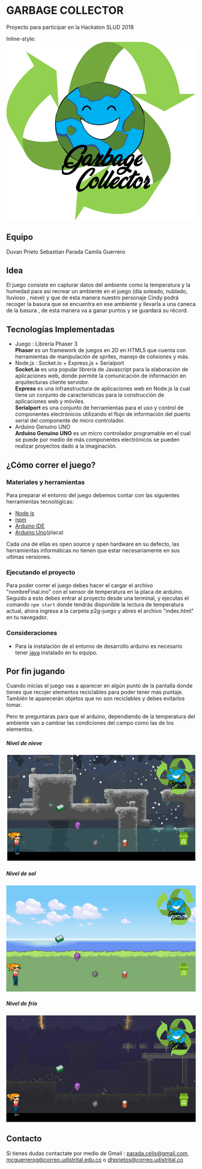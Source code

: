 # GARBAGE COLLECTOR
Proyecto para participar en la Hackaton SLUD 2018

Inline-style:
![Logo](assets/doc/logo.png "Logo")

## Equipo
Duvan Prieto
Sebastian Parada
Camila Guerrero

## Idea

El juego consiste en capturar datos del ambiente como la temperatura y la humedad para así recrear un ambiente en el juego (día soleado, nublado, lluvioso , nieve) y que de esta manera nuestro personaje Cindy podrá recoger la basura que se encuentra en ese ambiente y llevarla a una caneca de la basura , de esta manera va a ganar puntos y se guardará su récord.
## Tecnologías Implementadas
- Juego : Librería Phaser 3  
**Phaser** es un framework de juegos en 2D en HTML5 que cuenta con herramientas de manipulación de sprites, manejo de colisiones y más.
- Node.js : Socket.io + Express.js + Serialport  
**Socket.io** es una popular librería de Javascript para la elaboración de aplicaciones web, donde permite la comunicación de información en arquitecturas cliente servidor.  
**Express** es una infraestructura de aplicaciones web en Node.js la cual tiene un conjunto de características para la construcción de aplicaciones web y móviles.  
**Serialport** es una conjunto de herramientas para el uso y control de componentes electrónicos utilizando el flujo de información del puerto serial del componente de micro controlador.  
- Arduino Genuino UNO  
**Arduino Genuino UNO** es un micro controlador programable en el cual se puede por medio de más componentes electrónicos se pueden realizar proyectos dado a la imaginación.


## ¿Cómo correr el juego?

### Materiales y herramientas
Para preparar el entorno del juego debemos contar con las siguientes herramientas tecnológicas:
- [Node js][node]
- [npm][npm]
- [Arduino IDE][ardide]
- [Arduino Uno][arduino](placa)

Cada una de ellas es open source y open hardware en su defecto, las herramientas informáticas no tienen que estar necesariamente en sus ultimas versiones.

[node]:https://nodejs.org/es/
[arduino]:https://www.arduino.cc/
[ardide]:https://www.arduino.cc/en/Main/Software
[npm]:https://www.npmjs.com/
### Ejecutando el proyecto
Para poder correr el juego debes hacer el cargar el archivo "nombreFinal.ino" con el sensor de temperatura en la placa de arduino. Seguido a esto debes entrar al proyecto desde una terminal, y ejecutas el comando `npm start` donde tendrás disponible la lectura de temperatura actual, ahora ingresa a la carpeta p2g-juego y abres el archivo "index.html" en tu navegador.

### Consideraciones
* Para la instalación de el entorno de desarrollo arduino es necesario tener [java][jdk] instalado en tu equipo.

[jdk]:http://www.oracle.com/technetwork/es/java/javase/downloads/index.html

## Por fin jugando
Cuando inicias el juego vas a aparecer en algún punto de la pantalla donde tienes que recojer  elementos reciclables para poder tener más puntaje. También te aparecerán objetos que no son reciclables y debes evitarlos tomar.

Pero te preguntaras para que el arduino, dependiendo de la temperatura del ambiente van a cambiar las condiciones del campo como las de los elementos.
##### Nivel de nieve
![Nieve](assets/doc/nieveJuego.PNG)  
##### Nivel de sol
![Sol](assets/doc/solJuego.PNG)  
##### Nivel de frio
![Frio](assets/doc/frioJuego.PNG)
## Contacto

Si tienes dudas contactate por medio de
Gmail : parada.celis@gmail.com, mcguerrerog@correo.udistrital.edu.co o dhprietos@correo.udistrital.co
